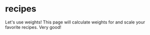 # recipes
Let's use weights!
This page will calculate weights for and scale your favorite recipes. Very good!
